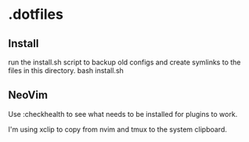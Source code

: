 # .dotfiles

## Install
run the install.sh script to backup old configs and create symlinks to the files in this directory.
  bash install.sh

## NeoVim
Use :checkhealth to see what needs to be installed for plugins to work.

I'm using xclip to copy from nvim and tmux to the system clipboard.
